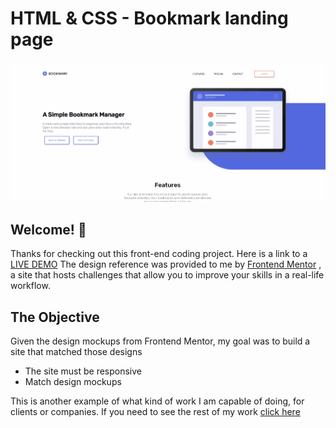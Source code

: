 # HTML & CSS - Bookmark landing page

![Design preview for the Bookmark landing page coding challenge](./gifs/desktop-video1.gif)

## Welcome! 👋

Thanks for checking out this front-end coding project. Here is a link to a [LIVE DEMO](https://bookmark-landing-page-liard.vercel.app/)
The design reference was provided to me by [Frontend Mentor](https://www.frontendmentor.io/) , a site that hosts challenges that allow you to improve your skills in a real-life workflow.

## The Objective

Given the design mockups from Frontend Mentor, my goal was to build a site that matched those designs

- The site must be responsive
- Match design mockups

This is another example of what kind of work I am capable of doing, for clients or companies. If you need to see the rest of my work [click here](https://adrianramos.dev/)
